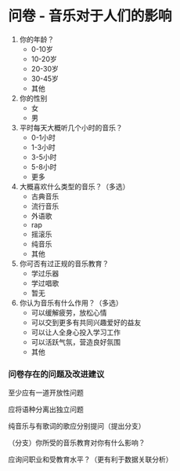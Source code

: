 # 问卷 - 音乐对于人们的影响

1. 你的年龄？
   - 0-10岁
   - 10-20岁
   - 20-30岁
   - 30-45岁
   - 其他
2. 你的性别
   - 女
   - 男
3. 平时每天大概听几个小时的音乐？
   - 0-1小时
   - 1-3小时
   - 3-5小时
   - 5-8小时
   - 更多
4. 大概喜欢什么类型的音乐？（多选）
   - 古典音乐
   - 流行音乐
   - 外语歌
   - rap
   - 摇滚乐
   - 纯音乐
   - 其他
5. 你可否有过正规的音乐教育？
   - 学过乐器
   - 学过唱歌
   - 暂无
6. 你认为音乐有什么作用？（多选）
   - 可以缓解疲劳，放松心情
   - 可以交到更多有共同兴趣爱好的益友
   - 可以让人全身心投入学习工作
   - 可以活跃气氛，营造良好氛围
   - 其他

### 问卷存在的问题及改进建议

至少应有一道开放性问题

应将语种分离出独立问题

纯音乐与有歌词的歌应分别提问（提出分支）

（分支）你所受的音乐教育对你有什么影响？

应询问职业和受教育水平？（更有利于数据关联分析）